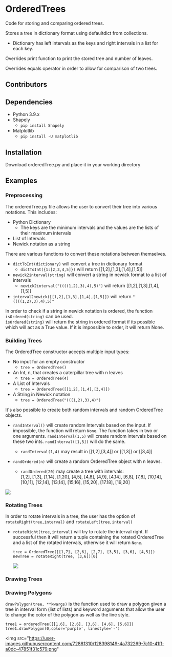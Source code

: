 # OrderedTrees

Code for storing and comparing ordered trees.

Stores a tree in dictionary format using defaultdict from collections.
- Dictionary has left intervals as the keys and right intervals in a list for each key.

Overrides print function to print the stored tree and number of leaves.

Overrides equals operator in order to allow for comparison of two trees.

## Contributors

## Dependencies
- Python 3.9.x
- Shapely
  - `pip install Shapely`
- Matplotlib
  - `pip install -U matplotlib`

## Installation
Download orderedTree.py and place it in your working directory

## Examples

### Preprocessing
The orderedTree.py file allows the user to convert their tree into various notations. This includes:
- Python Dictionary
  - The keys are the minimum intervals and the values are the lists of their maximum intervals 
- List of Intervals
- Newick notation as a string

There are various functions to convert these notations between themselves.
- `dictToInt(dictionary)` will convert a tree in dictionary format
  - `dictToInt({1:[2,3,4,5]})` will return [[1,2],[1,3],[1,4],[1,5]]
- `newick2interval(string)` will convert a string in newick format to a list of intervals
  - `newick2interval("((((1,2),3),4),5)")` will return [[1,2],[1,3],[1,4],[1,5]]
- `interval2newick([[1,2],[1,3],[1,4],[1,5]])` will return `"((((1,2),3),4),5)"`

In order to check if a string in newick notation is ordered, the function `isOrdered(string)` can be used.\
`isOrdered(string)` will return the string in ordered format if its possible which will act as a True value. If it is impossible to order, it will return None.

### Building Trees
The OrderedTree constructor accepts multiple input types:
- No input for an empty constructor 
  - `tree = OrderedTree()`
- An Int, n, that creates a caterpillar tree with n leaves
  - `tree = OrderedTree(4)`
- A List of Intervals
  - `tree = OrderedTree([[1,2],[1,4],[3,4]])`
- A String in Newick notation
  - `tree = OrderedTree("(((1,2),3),4)")`

It's also possible to create both random intervals and random OrderedTree objects. 
- `randInterval()` will create random Intervals based on the input. If impossible, the function will return `None`. The function takes in two or one arguments. 
`randInterval(1,5)` will create random intervals based on these two ints. `randInterval([1,5])` will do the same.
  - `randInterval(1,4)` may result in [[1,2],[3,4]] or [[1,3]] or [[3,4]]

- `randOrdered(n)` will create a random OrderedTree object with n leaves.
  - `randOrdered(20)` may create a tree with intervals: \
[1,2], [1,3], [1,14], [1,20], [4,5], [4,8], [4,9], [4,14], [6,8], [7,8], [10,14], [10,11], [12,14], [13,14], [15,16], [15,20], [17.18], [19,20] 
<img src="https://i.imgur.com/lF7d3Hy.png">

### Rotating Trees
In order to rotate intervals in a tree, the user has the option of `rotateRight(tree,interval)` and `rotateLeft(tree,interval)`
- `rotateRight(tree,interval)` will try to rotate the interval right. If successful then it will return a tuple containing the rotated OrderedTree and a list of the rotated intervals, otherwise it will return `None`.
  ```
  tree = OrderedTree([[1,7], [2,6], [2,7], [3,5], [3,6], [4,5]])
  newTree = rotateRight(tree, [3,6])[0]
  ```
  <img src="https://i.imgur.com/Pw6U5SL.png">

### Drawing Trees

### Drawing Polygons
`drawPolygon(tree, **kwargs)` is the function used to draw a polygon given a tree in interval form (list of lists) and keyword arguments that allow the user to change the color of the polygon as well as the line style.
  ```
  tree1 = orderedTree([[1,6], [2,6], [3,6], [4,6], [5,6]])
  tree1.drawPolygon(0,color='purple', linestyle='-')
  ```
  <img src="https://user-images.githubusercontent.com/72881310/128398149-4a732269-7c10-41ff-a0dc-47851f31c579.png"


  
